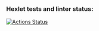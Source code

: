 ### Hexlet tests and linter status:
[![Actions Status](https://github.com/Xodarap7/python-project-lvl3/workflows/hexlet-check/badge.svg)](https://github.com/Xodarap7/python-project-lvl3/actions)